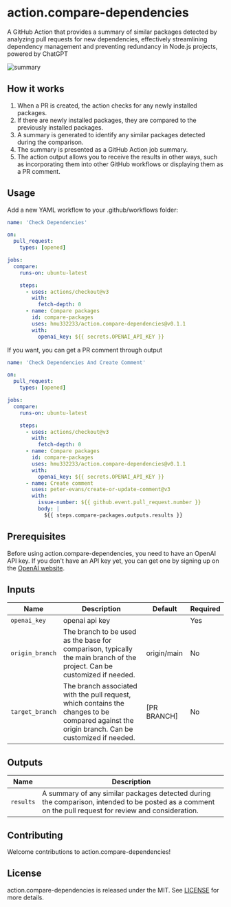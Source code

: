 # action.compare-dependencies

A GitHub Action that provides a summary of similar packages detected by analyzing pull requests for new dependencies, effectively streamlining dependency management and preventing redundancy in Node.js projects, powered by ChatGPT

![summary](https://user-images.githubusercontent.com/10302969/235314378-35cf7ba3-89b4-4279-8b0c-959ac46ecfc4.png)

## How it works

1. When a PR is created, the action checks for any newly installed packages.
2. If there are newly installed packages, they are compared to the previously installed packages.
3. A summary is generated to identify any similar packages detected during the comparison.
4. The summary is presented as a GitHub Action job summary.
5. The action output allows you to receive the results in other ways, such as incorporating them into other GitHub workflows or displaying them as a PR comment.

## Usage

Add a new YAML workflow to your .github/workflows folder:

```yaml
name: 'Check Dependencies'

on:
  pull_request:
    types: [opened]

jobs:
  compare:
    runs-on: ubuntu-latest

    steps:
      - uses: actions/checkout@v3
        with:
          fetch-depth: 0
      - name: Compare packages
        id: compare-packages
        uses: hmu332233/action.compare-dependencies@v0.1.1
        with:
          openai_key: ${{ secrets.OPENAI_API_KEY }}
```

If you want, you can get a PR comment through output

```yaml
name: 'Check Dependencies And Create Comment'

on:
  pull_request:
    types: [opened]

jobs:
  compare:
    runs-on: ubuntu-latest

    steps:
      - uses: actions/checkout@v3
        with:
          fetch-depth: 0
      - name: Compare packages
        id: compare-packages
        uses: hmu332233/action.compare-dependencies@v0.1.1
        with:
          openai_key: ${{ secrets.OPENAI_API_KEY }}
      - name: Create comment
        uses: peter-evans/create-or-update-comment@v3
        with:
          issue-number: ${{ github.event.pull_request.number }}
          body: |
            ${{ steps.compare-packages.outputs.results }}
```

## Prerequisites

Before using action.compare-dependencies, you need to have an OpenAI API key. If you don't have an API key yet, you can get one by signing up on the [OpenAI website](https://platform.openai.com/account/api-keys).

## Inputs

| Name            | Description                                                                                                                                    | Default     | Required |
| --------------- | ---------------------------------------------------------------------------------------------------------------------------------------------- | ----------- | -------- |
| `openai_key`    | openai api key                                                                                                                                 |             | Yes      |
| `origin_branch` | The branch to be used as the base for comparison, typically the main branch of the project. Can be customized if needed.                       | origin/main | No       |
| `target_branch` | The branch associated with the pull request, which contains the changes to be compared against the origin branch. Can be customized if needed. | [PR BRANCH] | No       |

## Outputs

| Name      | Description                                                                                                                                            |
| --------- | ------------------------------------------------------------------------------------------------------------------------------------------------------ |
| `results` | A summary of any similar packages detected during the comparison, intended to be posted as a comment on the pull request for review and consideration. |

## Contributing

Welcome contributions to action.compare-dependencies!

<!-- Please see our CONTRIBUTING.md file for more information on how to contribute. -->

## License

action.compare-dependencies is released under the MIT. See [LICENSE](./LICENSE) for more details.
